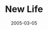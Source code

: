 ---
layout: message
category: message
series: "The Life"
title: "New Life"
date: 2005-03-05
message_id: 130
---